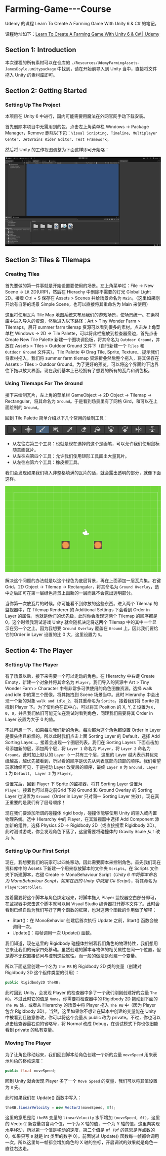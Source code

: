 # Farming-Game---Course
Udemy 的课程 Learn To Create A Farming Game With Unity 6 &amp; C# 的笔记。

课程地址如下：[Learn To Create A Farming Game With Unity 6 & C# | Udemy](https://www.udemy.com/course/unity6-farming/?couponCode=MT130825G1)

## Section 1: Introduction

本次课程的所有素材可以在仓库的 `./Resources/UdemyFarmingAssets-JamesDoyle.unitypackage` 中找到，请在开始前导入到 Unity 当中，直接将文件拖入 Unity 的素材库即可。

## Section 2: Getting Started

### Setting Up The Project

本项目在 Unity 6 中进行，国内可能需要用魔法在外网官网手动下载安装。

首先删除本项目中无需用到的包，点击左上角菜单栏 Windows -> Package Manager，Remove 删除以下包：`Visual Scripting`、`Timeline`、`Multiplayer Center`、`JetBrains Rider Editor`、`Test Framework`。

然后将 Unity 的工作视图调整为下面这样即可开始咯：

![](./Pictures/View.png)

## Section 3: Tiles & Tilemaps

### Creating Tiles

首先要做的第一件事就是开始设置要使用的场景。左上角菜单栏：File -> New Scene -> Lit 2D(URP)，然后在 Hierachy 中删除不需要的灯光 Global Light 2D。接着 Ctrl + S 保存在 Assets > Scenes 并给场景命名为 `Main`。（这里如果刚开始有自带的场景 Simple Scene，也可以直接将其重命名为 Main 来使用）

这里将使用瓦片 Tile Map 地图系统来布局我们的游戏场景，使场景统一。在素材库中进入导入的资源，然后进入以下路径：Art > Tiny Wonder Farm > Tilemaps，展开 summer farm tilemap 资源可以看到很多的素材。点击左上角菜单栏 Windows -> 2D -> Tile Palette，可以将此栏拖放到检查器旁边，首先点击 Create New Tile Palette 新建一个图块调色板，将其命名为 `Outdoor Ground`，并放在 Assets > Tiles > Outdoor Ground 文件下（自行新建一个 `Tiles` 和 `Outdoor Ground` 文件夹）。Tile Palette 中 Drag Tile, Sprite, Texture... 提示我们将素材拖入，我们将 summer farm tilemap 资源折叠然后整个拖入，将其保存在 Assets > Tiles > Outdoor Ground。为了更好的预览，可以将这个界面的下边界往下拖以放大界面。现在我们基本上已经拥有了想要的所有的瓦片和调色板。

### Using Tilemaps For The Ground

接下来绘制瓦片，左上角的菜单栏 GameObject -> 2D Object -> Tilemap -> Rectangular，将其命名为 `Ground`。于是看到场景里有了网格 Gird，和可以在上面绘制的 `Ground`。

回到 Tile Palette 简单介绍以下几个常用的绘制工具：

![](./Pictures/TilePalette.png)

- 从左往右第三个工具：也就是现在选择的这个是画笔，可以允许我们使用鼠标随意画瓦片。
- 从左往右第四个工具：允许我们使用矩形工具画出大量瓦片。
- 从左往右第六个工具：橡皮擦工具。

我们会发现如果我们填入非整格填满的瓦片的话，就会露出透明的部分，就像下面这样。

![](./Pictures/TileError.png)

解决这个问题的办法就是以这个绿色为底层背景，再在上面添加一层瓦片集。右键 Grid，2D Object -> Tilemap -> Rectangular，将其命名为 `Ground Overlay`，选中之后即可在第一层绿色背景上画新的一层而且不会露出透明部分。

当你第一次放瓦片的时候，你可能看不到你放的这些东西。进入两个 Tilemap 的监视器中，在 Tilemap Renderer 的 Additional Settings 下会看到 Order in Layer 的属性，也就是他们的优先级，此时你会发现这两个 Tilemap 的顺序都是 0，这个时候我测试游戏 Unity 就会随机决定将这两个 Tilemap 中的其中一个显示在另一个之上。因为我想要 `Ground Overlay` 覆盖在 `Ground` 上，因此我们要给它的Order in Layer 设置的比 0 大，这里设置为 `5`。

## Section 4: The Player

### Setting Up The Player

有了场景以后，接下来需要一个可以走动的角色。在 Hierarchy 中右键 Create Empty，新建一个对象并将其命名为 `Player`。我们导入的资源中 Art > Tiny Wonder Farm > Character 中有非常多可供使用的角色图像资源。选择 walk and idle 中的第三个图像，将其拖拽到 Scene 场景当中。此时 Hierarchy 中会出现一个新的对象 `walk and idle_2`，将其重命名为 `Sprite`。接着我们将 Sprite 拖拽到 Player 下。为了使角色在正中心，可以将其 Position 的 X, Y, Z 设置为 `0, 0, 0`，并且我们依旧可能无法在测试时看到角色，同理我们需要将其 Order in Layer 设置为大于 0 的值。

不过再想一下，如果每次我们新的角色，每次都为这个角色都设置 Order in Layer 是很头疼且麻烦的，所以此时我们点击上面 Sorting Layer 的 Default，选择 Add Sorting Layer...，接着会出现一个图层列表，我们在 Sorting Layers 下面点击加号添加新的层，添加两个层，将 `Layer 1` 命名为 `Player`，将 `Layer 2` 命名为 `Ground`。此时加上默认的 `Layer 0` 一共有三个层，这里的 Layer 越大表示其优先级越高，越优先被看到，所以看的顺序是优先从列表底部向顶部的顺序。我们希望玩家始终可见，于是拖动 Layer 改变层的顺序，最终 `Layer 0` 为 `Ground`，`Layer 1` 为 `Default`， `Layer 2` 为 `Player`。

设置完后，回到 Player 下 Sprite 的监视器，将其 Sorting Layer 设置为 `Player`。接着也可以将之前Grid 下的 Ground 和 Ground Overlay 的 Sorting Layer 也设置为 `Ground`（Order in Layer 只对同一 Sorting Layer 生效）。现在真正重要的是我们有了层号顺序！

现在我们要添加所谓的碰撞体 rigid body，碰撞体能够使用 Unity 的输入或内置物理系统。选中 Hierarchy 中的 Player，在其监视器中选择 Add Component 添加新的组件，选择 Physics 2D -> Rigidbody 2D（或直接搜索 Rigidbody 2D）。此时测试游戏，你会发现角色下落了，这里需要将碰撞体的 Gravity Scale 从 1 改为 `0`。

### Setting Up Our First Script

现在，我想要我们的玩家可以四处移动，因此需要脚本来控制角色。首先我们现在资料库中的 Assets 下新建一个用来存放脚本的文件夹 `Scripts`。在 Scripts 文件夹下新建脚本，右键 Create -> MonoBehaviour Script（*Unity 6 中将脚本命名为 MonoBehaviour Script，如果在旧的 Unity 中就是 C# Script*），将其命名为 `PlayerController`。

接着需要将这个脚本与角色绑定起来，将脚本拖入 Player 监视器空白部分即可，在监视器中双击这个脚本就可以用 Visual Studio 编译器打开脚本文件了。此时会看到已经自动为我们写好了两个函数的框架，也对这两个函数的作用做了解释：

- Start()：在 MonoBehavior 创建后首次执行 Update 之前，Start() 函数会被调用一次。
- Update()：每帧调用一次 Update() 函数。

我们知道，现在这里的 Rigidbody 碰撞体控制着我们角色的物理特性，我们想用它来让我们的玩家四处移动。虽然创建的脚本与物体的相关属性在同一个位置，但是脚本无权直接访问与控制这些属性。而一般的做法是创建一个变量。

所以下面这里创建一个名为 `the RB` 的 Rigidbody 2D 类的变量（创建对 Rigidbody 2D 这个组件类型的引用）：

```c#
public Rigidbody2D theRB;
```

此时回到 Unity，会发现 Player 的检查器中多了一个我们刚刚创建好的变量 `The RB`。不过此时它的值是 `None`，你需要将检查器中的 Rigidbody 2D 拖动到下面的 `The RB` 处，或者从 Hierarchy 的场景中将 Player 拖入 `The RB` 中（因为 Player 包含 Rigidbody 2D）。当然，这里如果你不想让在脚本中创建的变量能在 Unity 中被看到且随意修改，你可以将这个变量从 public 改为 private。不过，你也可以点击检查器最右边的省略号，将 Normal 改成 Debug，在调试模式下你也依旧能看到 private 的私有变量。

### Moving The Player

为了让角色移动起来，我们回到脚本给角色创建一个新的变量 `moveSpeed` 用来表示角色的移动速度：

```c#
public float moveSpeed;
```

回到 Unity 就会发现 Player 多了一个 `Move Speed` 的变量，我们可以将其值设置为 `8` 先。

此时如果我们在 Update() 函数中写入：

```c#
theRB.linearVelocity = new Vector2(moveSpeed, 0f);
```

这里的意思是给 `theRB` 变量的 `linearVelocity` 水平增加 `(moveSpeed, 0f)`，这里的 Vector2 新变量包含两个值，一个为 X 轴的值，一个为 Y 轴的值，这里向实现水平移动，所以第一个值是移动的速度，第二个值是 `0f`（`0f` 的意思是浮点数的 0，如果只写 `0` 就是 int 类型的数字 0）。前面说过 Update() 函数每一帧都会调用一次，所以这里每一帧都会增加角色的 X 轴的坐标，开启调试的效果就是角色一直往右边走。
